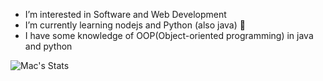 
-  I’m interested in Software and Web Development  
-  I’m currently learning nodejs and Python (also java) 🌱
-  I have some knowledge of OOP(Object-oriented programming) in java and python

![Mac's Stats](https://github-readme-stats.vercel.app/api?username=marck001&theme=github_dark&show_icons=true&hide_border=true&count_private=true)


<!---
marck001/marck001 is a ✨ special ✨ repository because its `README.md` (this file) appears on your GitHub profile.
You can click the Preview link to take a look at your changes.
--->
